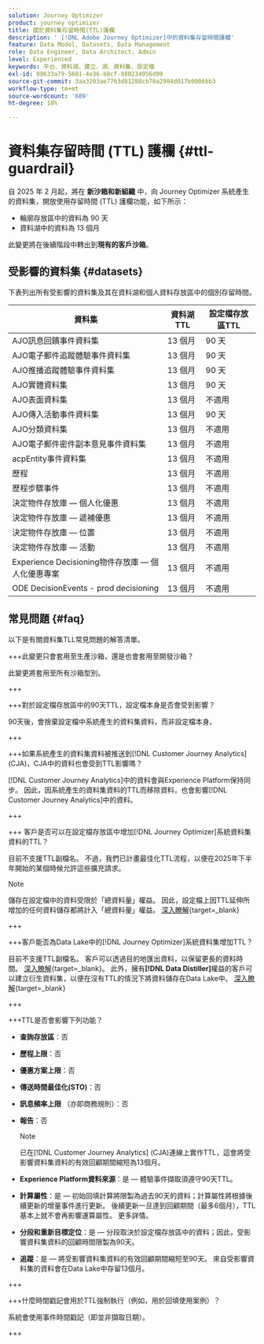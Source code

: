 ```yaml
---
solution: Journey Optimizer
product: journey optimizer
title: 關於資料集存留時間(TTL)護欄
description: ' [!DNL Adobe Journey Optimizer]中的資料集存留時間護欄'
feature: Data Model, Datasets, Data Management
role: Data Engineer, Data Architect, Admin
level: Experienced
keywords: 平台、資料湖、建立、湖、資料集、設定檔
exl-id: 08633a79-5601-4e36-b8cf-080234956d99
source-git-commit: 3aa3203ae7763d81288cb70a2984d017b0006bb3
workflow-type: tm+mt
source-wordcount: '689'
ht-degree: 18%

---
```


# 資料集存留時間 (TTL) 護欄 {#ttl-guardrail}

自 2025 年 2 月起，將在 **新沙箱和新組織** 中，向 Journey Optimizer 系統產生的資料集，開放使用存留時間 (TTL) 護欄功能，如下所示：

* 輪廓存放區中的資料為 90 天
* 資料湖中的資料為 13 個月

此變更將在後續階段中轉出到&#x200B;**現有的客戶沙箱**。

## 受影響的資料集 {#datasets}

下表列出所有受影響的資料集及其在資料湖和個人資料存放區中的個別存留時間。

| 資料集 | 資料湖TTL | 設定檔存放區TTL |
|------|-----|-----|
| AJO訊息回饋事件資料集 | 13 個月 | 90 天 |
| AJO電子郵件追蹤體驗事件資料集 | 13 個月 | 90 天 |
| AJO推播追蹤體驗事件資料集 | 13 個月 | 90 天 |
| AJO實體資料集 | 13 個月 | 90 天 |
| AJO表面資料集 | 13 個月 | 不適用 |
| AJO傳入活動事件資料集 | 13 個月 | 90 天 |
| AJO分類資料集 | 13 個月 | 不適用 |
| AJO電子郵件密件副本意見事件資料集 | 13 個月 | 不適用 |
| acpEntity事件資料集 | 13 個月 | 不適用 |
| 歷程 | 13 個月 | 不適用 |
| 歷程步驟事件 | 13 個月 | 不適用 |
| 決定物件存放庫 — 個人化優惠 | 13 個月 | 不適用 |
| 決定物件存放庫 — 遞補優惠 | 13 個月 | 不適用 |
| 決定物件存放庫 — 位置 | 13 個月 | 不適用 |
| 決定物件存放庫 — 活動 | 13 個月 | 不適用 |
| Experience Decisioning物件存放庫 — 個人化優惠專案 | 13 個月 | 不適用 |
| ODE DecisionEvents - prod decisioning | 13 個月 | 不適用 |

## 常見問題 {#faq}

以下是有關資料集TLL常見問題的解答清單。

+++此變更只會套用至生產沙箱，還是也會套用至開發沙箱？

此變更將套用至所有沙箱型別。

+++

+++對於設定檔存放區中的90天TTL，設定檔本身是否會受到影響？

90天後，會捨棄設定檔中系統產生的資料集資料，而非設定檔本身。

+++

+++如果系統產生的資料集資料被推送到[!DNL Customer Journey Analytics] (CJA)，CJA中的資料也會受到TTL影響嗎？

[!DNL Customer Journey Analytics]中的資料會與Experience Platform保持同步。 因此，因系統產生的資料集資料的TTL而移除資料，也會影響[!DNL Customer Journey Analytics]中的資料。

+++

+++ 客戶是否可以在設定檔存放區中增加[!DNL Journey Optimizer]系統資料集資料的TTL？ 

目前不支援TTL副檔名。 不過，我們已計畫最佳化TTL流程，以便在2025年下半年開始的某個時候允許這些擴充請求。

>[!NOTE]
>
>儲存在設定檔中的資料受限於「總資料量」權益。 因此，設定檔上因TTL延伸所增加的任何資料儲存都將計入「總資料量」權益。 [深入瞭解](https://experienceleague.adobe.com/docs/experience-platform/landing/license/total-data-volume.html){target=_blank}

+++

+++客戶能否為Data Lake中的[!DNL Journey Optimizer]系統資料集增加TTL？ 

目前不支援TTL副檔名。 客戶可以透過目的地匯出資料，以保留更長的資料時間。 [深入瞭解](https://experienceleague.adobe.com/docs/experience-platform/destinations/ui/activate/export-datasets.html){target=_blank}。 此外，擁有&#x200B;**[!DNL Data Distiller]**&#x200B;權益的客戶可以建立衍生資料集，以便在沒有TTL的情況下將資料儲存在Data Lake中。 [深入瞭解](https://experienceleague.adobe.com/en/docs/experience-platform/query/data-distiller/derived-datasets/overview){target=_blank}

+++

+++TTL是否會影響下列功能？ 

* **查詢存放區**：否
* **歷程上限**：否
* **優惠方案上限**：否
* **傳送時間最佳化(STO)**：否
* **訊息頻率上限** （亦即商務規則）：否
* **報告**：否

  >[!NOTE]
  >
  >已在[!DNL Customer Journey Analytics] (CJA)連線上實作TTL，這會將受影響資料集資料的有效回顧期間縮短為13個月。

* **Experience Platform資料來源**：是 — 體驗事件擷取須遵守90天TTL。
* **計算屬性**：是 — 初始回填計算將限製為過去90天的資料；計算屬性將根據後續更新的增量事件進行更新。 後續更新一旦達到回顧期間（最多6個月），TTL基本上就不會再影響運算屬性。 更多詳情。
* **分段和重新目標定位**：是 — 分段取決於設定檔存放區中的資料；因此，受影響資料集資料的回顧時間限製為90天。
* **追蹤**：是 — 將受影響資料集資料的有效回顧期間縮短至90天。 來自受影響資料集的資料會在Data Lake中存留13個月。

+++

+++什麼時間戳記會用於TTL強制執行（例如，用於回填使用案例）？ 

系統會使用事件時間戳記（即並非擷取日期）。

+++
